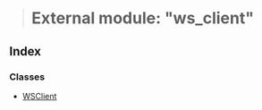 > # External module: "ws_client"

## Index

### Classes

* [WSClient](../classes/_ws_client_.wsclient.md)